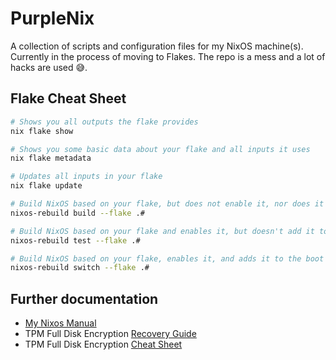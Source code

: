 # PurpleNix

A collection of scripts and configuration files for my NixOS machine(s). Currently in the process of moving to Flakes. The repo is a mess and a lot of hacks are used 😅.

## Flake Cheat Sheet

```sh
# Shows you all outputs the flake provides
nix flake show

# Shows you some basic data about your flake and all inputs it uses 
nix flake metadata

# Updates all inputs in your flake
nix flake update

# Build NixOS based on your flake, but does not enable it, nor does it add it to the boot menu
nixos-rebuild build --flake .#

# Build NixOS based on your flake and enables it, but doesn't add it to the boot menu
nixos-rebuild test --flake .#

# Build NixOS based on your flake, enables it, and adds it to the boot menu
nixos-rebuild switch --flake .#
```

## Further documentation

- [My Nixos Manual](documentation/nixos-manual.md)
- TPM Full Disk Encryption [Recovery Guide](documentation/nixos-tpm-recovery-guide.md)
- TPM Full Disk Encryption [Cheat Sheet](documentation/nixos-tpm-cheatsheet.md)
